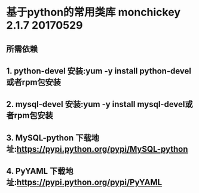 # 基于python的常用类库 monchickey 2.1.7 20170529

## 所需依赖
## 1. python-devel 安装:yum -y install python-devel或者rpm包安装
## 2. mysql-devel  安装:yum -y install mysql-devel或者rpm包安装
## 3. MySQL-python 下载地址:https://pypi.python.org/pypi/MySQL-python
## 4. PyYAML 下载地址:https://pypi.python.org/pypi/PyYAML
